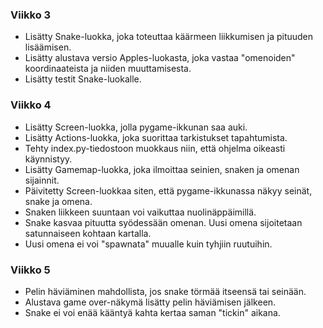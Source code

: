 ### Viikko 3

- Lisätty Snake-luokka, joka toteuttaa käärmeen liikkumisen ja pituuden lisäämisen.
- Lisätty alustava versio Apples-luokasta, joka vastaa "omenoiden" koordinaateista ja niiden muuttamisesta.
- Lisätty testit Snake-luokalle.


### Viikko 4

- Lisätty Screen-luokka, jolla pygame-ikkunan saa auki.
- Lisätty Actions-luokka, joka suorittaa tarkistukset tapahtumista.
- Tehty index.py-tiedostoon muokkaus niin, että ohjelma oikeasti käynnistyy.
- Lisätty Gamemap-luokka, joka ilmoittaa seinien, snaken ja omenan sijainnit.
- Päivitetty Screen-luokkaa siten, että pygame-ikkunassa näkyy seinät, snake ja omena.
- Snaken liikkeen suuntaan voi vaikuttaa nuolinäppäimillä.
- Snake kasvaa pituutta syödessään omenan. Uusi omena sijoitetaan satunnaiseen kohtaan kartalla.
- Uusi omena ei voi "spawnata" muualle kuin tyhjiin ruutuihin.


### Viikko 5

- Pelin häviäminen mahdollista, jos snake törmää itseensä tai seinään.
- Alustava game over-näkymä lisätty pelin häviämisen jälkeen.
- Snake ei voi enää kääntyä kahta kertaa saman "tickin" aikana.

